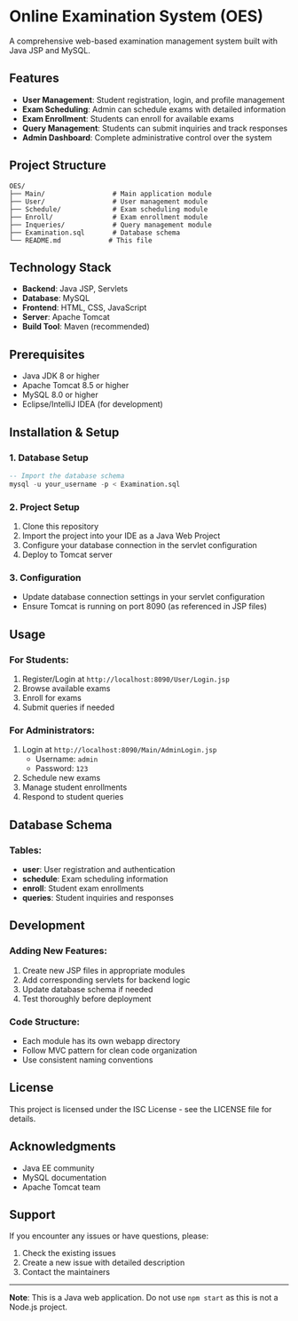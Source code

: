 # Online Examination System (OES)

A comprehensive web-based examination management system built with Java JSP and MySQL.

## Features

- **User Management**: Student registration, login, and profile management
- **Exam Scheduling**: Admin can schedule exams with detailed information
- **Exam Enrollment**: Students can enroll for available exams
- **Query Management**: Students can submit inquiries and track responses
- **Admin Dashboard**: Complete administrative control over the system

## Project Structure

```
OES/
├── Main/                 # Main application module
├── User/                 # User management module
├── Schedule/             # Exam scheduling module
├── Enroll/               # Exam enrollment module
├── Inqueries/            # Query management module
├── Examination.sql       # Database schema
└── README.md            # This file
```

## Technology Stack

- **Backend**: Java JSP, Servlets
- **Database**: MySQL
- **Frontend**: HTML, CSS, JavaScript
- **Server**: Apache Tomcat
- **Build Tool**: Maven (recommended)

## Prerequisites

- Java JDK 8 or higher
- Apache Tomcat 8.5 or higher
- MySQL 8.0 or higher
- Eclipse/IntelliJ IDEA (for development)

## Installation & Setup

### 1. Database Setup
```sql
-- Import the database schema
mysql -u your_username -p < Examination.sql
```

### 2. Project Setup
1. Clone this repository
2. Import the project into your IDE as a Java Web Project
3. Configure your database connection in the servlet configuration
4. Deploy to Tomcat server

### 3. Configuration
- Update database connection settings in your servlet configuration
- Ensure Tomcat is running on port 8090 (as referenced in JSP files)

## Usage

### For Students:
1. Register/Login at `http://localhost:8090/User/Login.jsp`
2. Browse available exams
3. Enroll for exams
4. Submit queries if needed

### For Administrators:
1. Login at `http://localhost:8090/Main/AdminLogin.jsp`
   - Username: `admin`
   - Password: `123`
2. Schedule new exams
3. Manage student enrollments
4. Respond to student queries

## Database Schema

### Tables:
- **user**: User registration and authentication
- **schedule**: Exam scheduling information
- **enroll**: Student exam enrollments
- **queries**: Student inquiries and responses

## Development

### Adding New Features:
1. Create new JSP files in appropriate modules
2. Add corresponding servlets for backend logic
3. Update database schema if needed
4. Test thoroughly before deployment

### Code Structure:
- Each module has its own webapp directory
- Follow MVC pattern for clean code organization
- Use consistent naming conventions

## License

This project is licensed under the ISC License - see the LICENSE file for details.

## Acknowledgments

- Java EE community
- MySQL documentation
- Apache Tomcat team

## Support

If you encounter any issues or have questions, please:
1. Check the existing issues
2. Create a new issue with detailed description
3. Contact the maintainers

---

**Note**: This is a Java web application. Do not use `npm start` as this is not a Node.js project.
